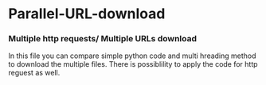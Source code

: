 # Parallel-URL-download
### Multiple http requests/ Multiple URLs download

In this file you can compare simple python code and multi hreading method to download the multiple files.
There is possiblility to apply the code for http reguest as well.
